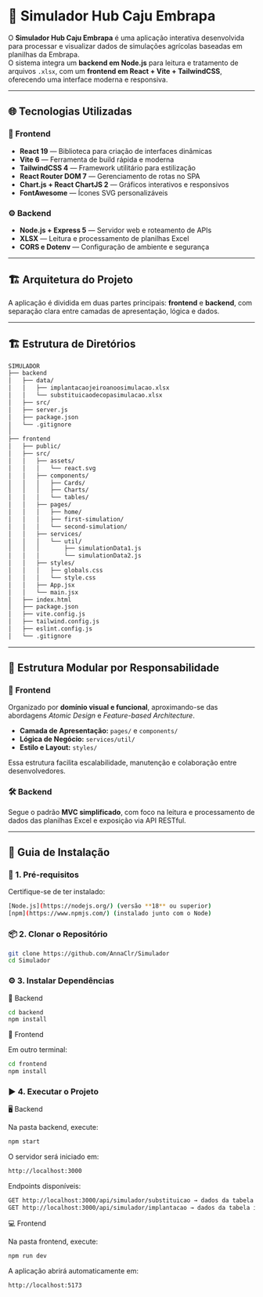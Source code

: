 # 🌰 Simulador Hub Caju Embrapa

O **Simulador Hub Caju Embrapa** é uma aplicação interativa desenvolvida para processar e visualizar dados de simulações agrícolas baseadas em planilhas da Embrapa.  
O sistema integra um **backend em Node.js** para leitura e tratamento de arquivos `.xlsx`, com um **frontend em React + Vite + TailwindCSS**, oferecendo uma interface moderna e responsiva.

---

## 🌐 Tecnologias Utilizadas

### 🎨 Frontend
- **React 19** — Biblioteca para criação de interfaces dinâmicas  
- **Vite 6** — Ferramenta de build rápida e moderna  
- **TailwindCSS 4** — Framework utilitário para estilização  
- **React Router DOM 7** — Gerenciamento de rotas no SPA  
- **Chart.js + React ChartJS 2** — Gráficos interativos e responsivos  
- **FontAwesome** — Ícones SVG personalizáveis  

### ⚙️ Backend
- **Node.js + Express 5** — Servidor web e roteamento de APIs  
- **XLSX** — Leitura e processamento de planilhas Excel  
- **CORS e Dotenv** — Configuração de ambiente e segurança  

---

## 🏗️ Arquitetura do Projeto

A aplicação é dividida em duas partes principais: **frontend** e **backend**, com separação clara entre camadas de apresentação, lógica e dados.

---

## 🏗️ Estrutura de Diretórios

```bash
SIMULADOR
├── backend
│   ├── data/
│   │   ├── implantacaojeiroanoosimulacao.xlsx
│   │   └── substituicaodecopasimulacao.xlsx
│   ├── src/
│   ├── server.js
│   ├── package.json
│   └── .gitignore
│
├── frontend
│   ├── public/
│   ├── src/
│   │   ├── assets/
│   │   │   └── react.svg
│   │   ├── components/
│   │   │   ├── Cards/
│   │   │   ├── Charts/
│   │   │   └── tables/
│   │   ├── pages/
│   │   │   ├── home/
│   │   │   ├── first-simulation/
│   │   │   └── second-simulation/
│   │   ├── services/
│   │   │   └── util/
│   │   │       ├── simulationData1.js
│   │   │       └── simulationData2.js
│   │   ├── styles/
│   │   │   ├── globals.css
│   │   │   └── style.css
│   │   ├── App.jsx
│   │   └── main.jsx
│   ├── index.html
│   ├── package.json
│   ├── vite.config.js
│   ├── tailwind.config.js
│   ├── eslint.config.js
│   └── .gitignore
``` 

---

## 🧱 Estrutura Modular por Responsabilidade

### 🎨 Frontend
Organizado por **domínio visual e funcional**, aproximando-se das abordagens *Atomic Design* e *Feature-based Architecture*.

- **Camada de Apresentação:** `pages/` e `components/`  
- **Lógica de Negócio:** `services/util/`  
- **Estilo e Layout:** `styles/`

Essa estrutura facilita escalabilidade, manutenção e colaboração entre desenvolvedores.

### 🛠️ Backend
Segue o padrão **MVC simplificado**, com foco na leitura e processamento de dados das planilhas Excel e exposição via API RESTful.

---

## 🚀 Guia de Instalação

### 🧩 1. Pré-requisitos

Certifique-se de ter instalado:

```bash
[Node.js](https://nodejs.org/) (versão **18** ou superior)
[npm](https://www.npmjs.com/) (instalado junto com o Node)
``` 

### 📦 2. Clonar o Repositório

```bash
git clone https://github.com/AnnaClr/Simulador
cd Simulador
``` 

### ⚙️ 3. Instalar Dependências
🔸 Backend
```bash
cd backend
npm install
```

🔹 Frontend

Em outro terminal:
```bash
cd frontend
npm install
``` 

### ▶️ 4. Executar o Projeto
🖥️ Backend

Na pasta backend, execute:
```bash
npm start
``` 

O servidor será iniciado em:
```bash
http://localhost:3000
``` 

Endpoints disponíveis:
```bash
GET http://localhost:3000/api/simulador/substituicao → dados da tabela substituicaodecopasimulacao
GET http://localhost:3000/api/simulador/implantacao → dados da tabela implantacaocajueiroanaosimulacao
``` 

💻 Frontend

Na pasta frontend, execute:
```bash
npm run dev
``` 

A aplicação abrirá automaticamente em:
```bash
http://localhost:5173
``` 
